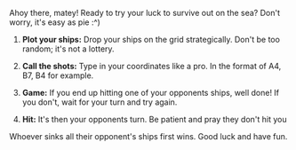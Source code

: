   
Ahoy there, matey! Ready to try your luck to survive out on the sea? Don't worry, it's easy as pie :^)

1. **Plot your ships:** Drop your ships on the grid strategically. Don't be too random; it's not a lottery.

2. **Call the shots:** Type in your coordinates like a pro. In the format of A4, B7, B4 for example.

3. **Game:** If you end up hitting one of your opponents ships, well done! If you don't, wait for your turn and try again.

4. **Hit:** It's then your opponents turn. Be patient and pray they don't hit you

Whoever sinks all their opponent's ships first wins. Good luck and have fun.
